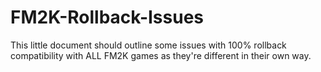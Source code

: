 # FM2K-Rollback-Issues
This little document should outline some issues with 100% rollback compatibility with ALL FM2K games as they're different in their own way.
